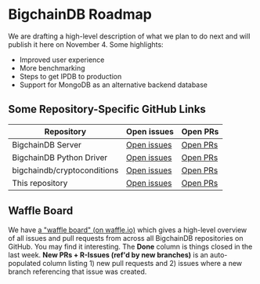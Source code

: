# BigchainDB Roadmap

We are drafting a high-level description of what we plan to do next and will publish it here on November 4. Some highlights:

* Improved user experience
* More benchmarking
* Steps to get IPDB to production
* Support for MongoDB as an alternative backend database

## Some Repository-Specific GitHub Links

| **Repository** | **Open issues** | **Open PRs** |
|----------------|-----------------|--------------|
| BigchainDB Server | [Open issues](https://github.com/bigchaindb/bigchaindb/issues) | [Open PRs](https://github.com/bigchaindb/bigchaindb/pulls) |
| BigchainDB Python Driver | [Open issues](https://github.com/bigchaindb/bigchaindb-driver/issues) | [Open PRs](https://github.com/bigchaindb/bigchaindb-driver/pulls) |
| bigchaindb/cryptoconditions | [Open issues](https://github.com/bigchaindb/cryptoconditions/issues) | [Open PRs](https://github.com/bigchaindb/cryptoconditions/pulls) |
| This repository | [Open issues](https://github.com/bigchaindb/org/issues) | [Open PRs](https://github.com/bigchaindb/org/pulls) |

## Waffle Board

We have [a "waffle board" (on waffle.io)](https://waffle.io/bigchaindb/org/) which gives a high-level overview of all issues and pull requests from across all BigchainDB repositories on GitHub. You may find it interesting. The **Done** column is things closed in the last week. **New PRs + R-Issues (ref'd by new branches)** is an auto-populated column listing 1) new pull requests and 2) issues where a new branch referencing that issue was created.
